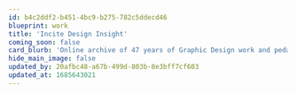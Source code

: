 ```yaml
---
id: b4c2ddf2-b451-4bc9-b275-782c5ddecd46
blueprint: work
title: 'Incite Design Insight'
coming_soon: false
card_blurb: 'Online archive of 47 years of Graphic Design work and pedagogy at the Rhode Island School of Design'
hide_main_image: false
updated_by: 20afbc48-a67b-499d-803b-8e3bff7cf603
updated_at: 1685643021
---
```

